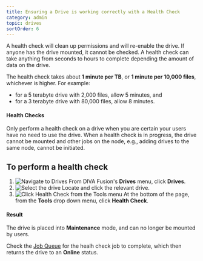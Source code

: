 ```yaml
---
title: Ensuring a Drive is working correctly with a Health Check
category: admin
topic: drives
sortOrder: 6
---
```


A health check will clean up permissions and will re-enable the drive.
If anyone has the drive mounted, it cannot be checked.
A health check can take anything from seconds to hours to complete depending the amount of data on the drive.

The health check takes about **1 minute per TB**, or **1 minute per 10,000 files**, whichever is higher. For example:

- for a 5 terabyte drive with 2,000 files, allow 5 minutes, and
- for a 3 terabyte drive with 80,000 files, allow 8 minutes.

<div class="note note--warning">
	<h4 class="note__title"><i class="fa fa-exclamation-triangle"></i> Health Checks</h4>
	<p>Only perform a health check on a drive when you are certain your users have no need to use the drive. When a health check is in progress, the drive cannot be mounted and other jobs on the node, e.g., adding drives to the same node, cannot be initiated.</p>
</div>

## To perform a health check

1. ![Navigate to Drives](/images/v2/drives/drives-menu.png)
	From DIVA Fusion's **Drives** menu, click **Drives**.
2. ![Select the drive](/images/v2/drives/drive-select.png)
	Locate and click the relevant drive.
3. ![Click Health Check from the Tools menu](/images/v2/drives/health-check-btn.png)
	At the bottom of the page, from the **Tools** drop down menu, click **Health Check**.

<div class="note note--success">
	<h4 class="note__title"><i class="fa fa-check-circle"></i> Result</h4>
	<p>The drive is placed into <strong>Maintenance</strong> mode, and can no longer be mounted by users.</p>
	<p>Check the <a href="/v2/articles/managing-the-job-queue.html">Job Queue</a> for the healh check job to complete, which then returns the drive to an <strong>Online</strong> status.</p>
</div>
